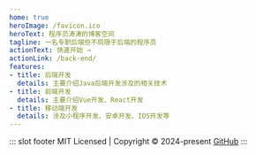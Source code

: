 ```yaml
---
home: true
heroImage: /favicon.ico
heroText: 程序员涛涛的博客空间
tagline: 一名专职后端但不局限于后端的程序员
actionText: 快速开始 →
actionLink: /back-end/
features:
- title: 后端开发
  details: 主要介绍Java后端开发涉及的相关技术
- title: 前端开发
  details: 主要介绍Vue开发、React开发
- title: 移动端开发
  details: 涉及小程序开发、安卓开发、IOS开发等
---
```


::: slot footer
MIT Licensed | Copyright © 2024-present [GitHub](https://github.com/taozhang1029)
:::